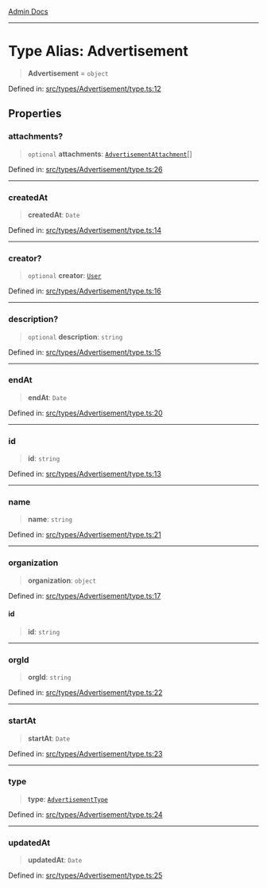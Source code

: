 [Admin Docs](/)

---

# Type Alias: Advertisement

> **Advertisement** = `object`

Defined in: [src/types/Advertisement/type.ts:12](https://github.com/PalisadoesFoundation/talawa-admin/blob/main/src/types/Advertisement/type.ts#L12)

## Properties

### attachments?

> `optional` **attachments**: [`AdvertisementAttachment`](AdvertisementAttachment.md)[]

Defined in: [src/types/Advertisement/type.ts:26](https://github.com/PalisadoesFoundation/talawa-admin/blob/main/src/types/Advertisement/type.ts#L26)

---

### createdAt

> **createdAt**: `Date`

Defined in: [src/types/Advertisement/type.ts:14](https://github.com/PalisadoesFoundation/talawa-admin/blob/main/src/types/Advertisement/type.ts#L14)

---

### creator?

> `optional` **creator**: [`User`](../../../User/type/type-aliases/User.md)

Defined in: [src/types/Advertisement/type.ts:16](https://github.com/PalisadoesFoundation/talawa-admin/blob/main/src/types/Advertisement/type.ts#L16)

---

### description?

> `optional` **description**: `string`

Defined in: [src/types/Advertisement/type.ts:15](https://github.com/PalisadoesFoundation/talawa-admin/blob/main/src/types/Advertisement/type.ts#L15)

---

### endAt

> **endAt**: `Date`

Defined in: [src/types/Advertisement/type.ts:20](https://github.com/PalisadoesFoundation/talawa-admin/blob/main/src/types/Advertisement/type.ts#L20)

---

### id

> **id**: `string`

Defined in: [src/types/Advertisement/type.ts:13](https://github.com/PalisadoesFoundation/talawa-admin/blob/main/src/types/Advertisement/type.ts#L13)

---

### name

> **name**: `string`

Defined in: [src/types/Advertisement/type.ts:21](https://github.com/PalisadoesFoundation/talawa-admin/blob/main/src/types/Advertisement/type.ts#L21)

---

### organization

> **organization**: `object`

Defined in: [src/types/Advertisement/type.ts:17](https://github.com/PalisadoesFoundation/talawa-admin/blob/main/src/types/Advertisement/type.ts#L17)

#### id

> **id**: `string`

---

### orgId

> **orgId**: `string`

Defined in: [src/types/Advertisement/type.ts:22](https://github.com/PalisadoesFoundation/talawa-admin/blob/main/src/types/Advertisement/type.ts#L22)

---

### startAt

> **startAt**: `Date`

Defined in: [src/types/Advertisement/type.ts:23](https://github.com/PalisadoesFoundation/talawa-admin/blob/main/src/types/Advertisement/type.ts#L23)

---

### type

> **type**: [`AdvertisementType`](../enumerations/AdvertisementType.md)

Defined in: [src/types/Advertisement/type.ts:24](https://github.com/PalisadoesFoundation/talawa-admin/blob/main/src/types/Advertisement/type.ts#L24)

---

### updatedAt

> **updatedAt**: `Date`

Defined in: [src/types/Advertisement/type.ts:25](https://github.com/PalisadoesFoundation/talawa-admin/blob/main/src/types/Advertisement/type.ts#L25)
